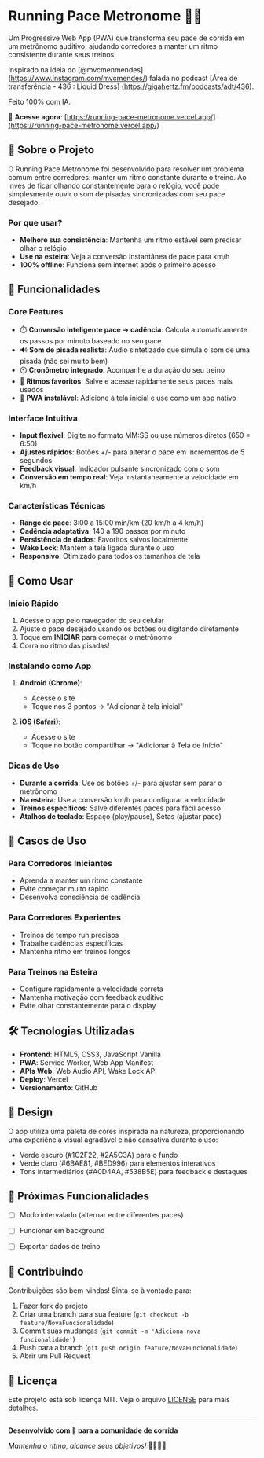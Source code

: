 # Running Pace Metronome 🏃‍♂️

Um Progressive Web App (PWA) que transforma seu pace de corrida em um metrônomo auditivo, ajudando corredores a manter um ritmo consistente durante seus treinos.

Inspirado na ideia do [@mvcmenmendes] (https://www.instagram.com/mvcmendes/) falada no podcast [Área de transferência - 436 : Liquid Dress] (https://gigahertz.fm/podcasts/adt/436).

Feito 100% com IA. 

🔗 **Acesse agora**: [https://running-pace-metronome.vercel.app/](https://running-pace-metronome.vercel.app/)

## 📱 Sobre o Projeto

O Running Pace Metronome foi desenvolvido para resolver um problema comum entre corredores: manter um ritmo constante durante o treino. Ao invés de ficar olhando constantemente para o relógio, você pode simplesmente ouvir o som de pisadas sincronizadas com seu pace desejado.

### Por que usar?

- **Melhore sua consistência**: Mantenha um ritmo estável sem precisar olhar o relógio
- **Use na esteira**: Veja a conversão instantânea de pace para km/h
- **100% offline**: Funciona sem internet após o primeiro acesso

## 🚀 Funcionalidades

### Core Features
- ⏱️ **Conversão inteligente pace → cadência**: Calcula automaticamente os passos por minuto baseado no seu pace
- 🔊 **Som de pisada realista**: Áudio sintetizado que simula o som de uma pisada (não sei muito bem)
- ⏲️ **Cronômetro integrado**: Acompanhe a duração do seu treino
- 💾 **Ritmos favoritos**: Salve e acesse rapidamente seus paces mais usados
- 📱 **PWA instalável**: Adicione à tela inicial e use como um app nativo

### Interface Intuitiva
- **Input flexível**: Digite no formato MM:SS ou use números diretos (650 = 6:50)
- **Ajustes rápidos**: Botões +/- para alterar o pace em incrementos de 5 segundos
- **Feedback visual**: Indicador pulsante sincronizado com o som
- **Conversão em tempo real**: Veja instantaneamente a velocidade em km/h

### Características Técnicas
- **Range de pace**: 3:00 a 15:00 min/km (20 km/h a 4 km/h)
- **Cadência adaptativa**: 140 a 190 passos por minuto
- **Persistência de dados**: Favoritos salvos localmente
- **Wake Lock**: Mantém a tela ligada durante o uso
- **Responsivo**: Otimizado para todos os tamanhos de tela

## 📖 Como Usar

### Início Rápido
1. Acesse o app pelo navegador do seu celular
2. Ajuste o pace desejado usando os botões ou digitando diretamente
3. Toque em **INICIAR** para começar o metrônomo
4. Corra no ritmo das pisadas!

### Instalando como App
1. **Android (Chrome)**:
   - Acesse o site
   - Toque nos 3 pontos → "Adicionar à tela inicial"
   
2. **iOS (Safari)**:
   - Acesse o site
   - Toque no botão compartilhar → "Adicionar à Tela de Início"

### Dicas de Uso
- **Durante a corrida**: Use os botões +/- para ajustar sem parar o metrônomo
- **Na esteira**: Use a conversão km/h para configurar a velocidade
- **Treinos específicos**: Salve diferentes paces para fácil acesso
- **Atalhos de teclado**: Espaço (play/pause), Setas (ajustar pace)

## 🎯 Casos de Uso

### Para Corredores Iniciantes
- Aprenda a manter um ritmo constante
- Evite começar muito rápido
- Desenvolva consciência de cadência

### Para Corredores Experientes
- Treinos de tempo run precisos
- Trabalhe cadências específicas
- Mantenha ritmo em treinos longos

### Para Treinos na Esteira
- Configure rapidamente a velocidade correta
- Mantenha motivação com feedback auditivo
- Evite olhar constantemente para o display

## 🛠️ Tecnologias Utilizadas

- **Frontend**: HTML5, CSS3, JavaScript Vanilla
- **PWA**: Service Worker, Web App Manifest
- **APIs Web**: Web Audio API, Wake Lock API
- **Deploy**: Vercel
- **Versionamento**: GitHub

## 🎨 Design

O app utiliza uma paleta de cores inspirada na natureza, proporcionando uma experiência visual agradável e não cansativa durante o uso:

- Verde escuro (#1C2F22, #2A5C3A) para o fundo
- Verde claro (#6BAE81, #BED996) para elementos interativos
- Tons intermediários (#A0D4AA, #538B5E) para feedback e destaques

## 🔮 Próximas Funcionalidades

- [ ] Modo intervalado (alternar entre diferentes paces)
- [ ] Funcionar em background
- [ ] Exportar dados de treino


## 🤝 Contribuindo

Contribuições são bem-vindas! Sinta-se à vontade para:

1. Fazer fork do projeto
2. Criar uma branch para sua feature (`git checkout -b feature/NovaFuncionalidade`)
3. Commit suas mudanças (`git commit -m 'Adiciona nova funcionalidade'`)
4. Push para a branch (`git push origin feature/NovaFuncionalidade`)
5. Abrir um Pull Request

## 📝 Licença

Este projeto está sob licença MIT. Veja o arquivo [LICENSE](LICENSE) para mais detalhes.


---

**Desenvolvido com 💚 para a comunidade de corrida**

*Mantenha o ritmo, alcance seus objetivos!* 🏃‍♀️🏃‍♂️
